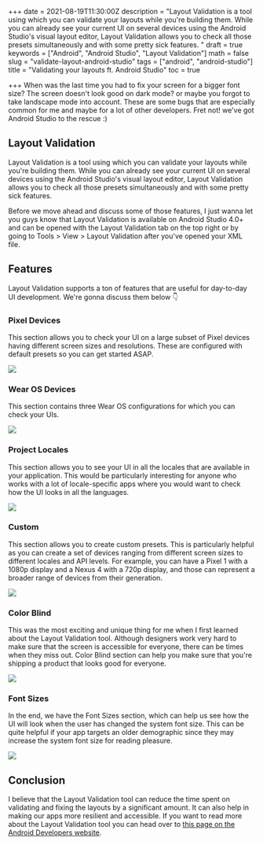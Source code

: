 +++
date = 2021-08-19T11:30:00Z
description = "Layout Validation is a tool using which you can validate your layouts while you're building them. While you can already see your current UI on several devices using the Android Studio's visual layout editor, Layout Validation allows you to check all those presets simultaneously and with some pretty sick features. "
draft = true
keywords = ["Android", "Android Studio", "Layout Validation"]
math = false
slug = "validate-layout-android-studio"
tags = ["android", "android-studio"]
title = "Validating your layouts ft. Android Studio"
toc = true

+++
When was the last time you had to fix your screen for a bigger font size? The screen doesn't look good on dark mode? or maybe you forgot to take landscape mode into account. These are some bugs that are especially common for me and maybe for a lot of other developers. Fret not! we've got Android Studio to the rescue :)

## Layout Validation

Layout Validation is a tool using which you can validate your layouts while you're building them. While you can already see your current UI on several devices using the Android Studio's visual layout editor, Layout Validation allows you to check all those presets simultaneously and with some pretty sick features. 

Before we move ahead and discuss some of those features, I just wanna let you guys know that Layout Validation is available on Android Studio 4.0+ and can be opened with the Layout Validation tab on the top right or by going to Tools > View > Layout Validation after you've opened your XML file.

## Features

Layout Validation supports a ton of features that are useful for day-to-day UI development. We're gonna discuss them below 👇

### Pixel Devices

This section allows you to check your UI on a large subset of Pixel devices having different screen sizes and resolutions. These are configured with default presets so you can get started ASAP.

![](/uploads/pixel_devices.png)

### Wear OS Devices

This section contains three Wear OS configurations for which you can check your UIs.

![](/uploads/wear_os.png)

### Project Locales

This section allows you to see your UI in all the locales that are available in your application. This would be particularly interesting for anyone who works with a lot of locale-specific apps where you would want to check how the UI looks in all the languages.

![](/uploads/locales.png)

### Custom

This section allows you to create custom presets. This is particularly helpful as you can create a set of devices ranging from different screen sizes to different locales and API levels. For example, you can have a Pixel 1 with a 1080p display and a Nexus 4 with a 720p display, and those can represent a broader range of devices from their generation.

![](/uploads/custom.png)

### Color Blind

This was the most exciting and unique thing for me when I first learned about the Layout Validation tool. Although designers work very hard to make sure that the screen is accessible for everyone, there can be times when they miss out. Color Blind section can help you make sure that you're shipping a product that looks good for everyone.

![](/uploads/color_blind.png)

### Font Sizes

In the end, we have the Font Sizes section, which can help us see how the UI will look when the user has changed the system font size. This can be quite helpful if your app targets an older demographic since they may increase the system font size for reading pleasure.

![](/uploads/font_sizes.png)

## Conclusion

I believe that the Layout Validation tool can reduce the time spent on validating and fixing the layouts by a significant amount. It can also help in making our apps more resilient and accessible. If you want to read more about the Layout Validation tool you can head over to [this page on the Android Developers website](https://developer.android.com/studio/debug/layout-inspector#layout-validation).